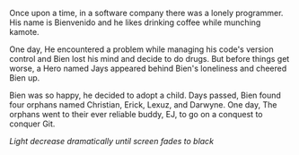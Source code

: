 Once upon a time, in a software company there was a lonely programmer.
His name is Bienvenido and he likes drinking coffee while munching kamote.
 
 One day, He encountered a problem while managing his code's version control and 
Bien lost his mind and decide to do drugs. But before things get worse,
 a Hero named Jays appeared behind Bien's loneliness and cheered Bien up. 

 Bien was so happy, he decided to adopt a child. Days passed, Bien found four orphans named
Christian, Erick, Lexuz, and Darwyne. One day, The orphans went to their ever reliable buddy, EJ, to go on a conquest to conquer Git.

*Light decrease dramatically until screen fades to black*
